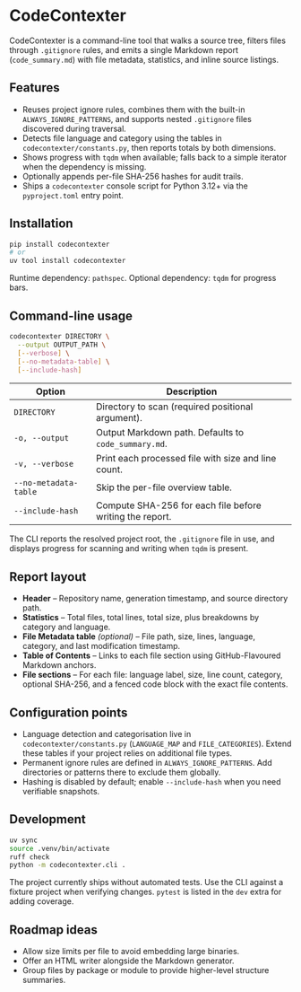 # CodeContexter

CodeContexter is a command-line tool that walks a source tree, filters files through `.gitignore` rules, and emits a single Markdown report (`code_summary.md`) with file metadata, statistics, and inline source listings.

## Features
- Reuses project ignore rules, combines them with the built-in `ALWAYS_IGNORE_PATTERNS`, and supports nested `.gitignore` files discovered during traversal.
- Detects file language and category using the tables in `codecontexter/constants.py`, then reports totals by both dimensions.
- Shows progress with `tqdm` when available; falls back to a simple iterator when the dependency is missing.
- Optionally appends per-file SHA-256 hashes for audit trails.
- Ships a `codecontexter` console script for Python 3.12+ via the `pyproject.toml` entry point.

## Installation
```bash
pip install codecontexter
# or
uv tool install codecontexter
```

Runtime dependency: `pathspec`. Optional dependency: `tqdm` for progress bars.

## Command-line usage
```bash
codecontexter DIRECTORY \
  --output OUTPUT_PATH \
  [--verbose] \
  [--no-metadata-table] \
  [--include-hash]
```

| Option | Description |
| --- | --- |
| `DIRECTORY` | Directory to scan (required positional argument). |
| `-o, --output` | Output Markdown path. Defaults to `code_summary.md`. |
| `-v, --verbose` | Print each processed file with size and line count. |
| `--no-metadata-table` | Skip the per-file overview table. |
| `--include-hash` | Compute SHA-256 for each file before writing the report. |

The CLI reports the resolved project root, the `.gitignore` file in use, and displays progress for scanning and writing when `tqdm` is present.

## Report layout
- **Header** – Repository name, generation timestamp, and source directory path.
- **Statistics** – Total files, total lines, total size, plus breakdowns by category and language.
- **File Metadata table** *(optional)* – File path, size, lines, language, category, and last modification timestamp.
- **Table of Contents** – Links to each file section using GitHub-Flavoured Markdown anchors.
- **File sections** – For each file: language label, size, line count, category, optional SHA-256, and a fenced code block with the exact file contents.

## Configuration points
- Language detection and categorisation live in `codecontexter/constants.py` (`LANGUAGE_MAP` and `FILE_CATEGORIES`). Extend these tables if your project relies on additional file types.
- Permanent ignore rules are defined in `ALWAYS_IGNORE_PATTERNS`. Add directories or patterns there to exclude them globally.
- Hashing is disabled by default; enable `--include-hash` when you need verifiable snapshots.

## Development
```bash
uv sync
source .venv/bin/activate
ruff check
python -m codecontexter.cli .
```

The project currently ships without automated tests. Use the CLI against a fixture project when verifying changes. `pytest` is listed in the `dev` extra for adding coverage.

## Roadmap ideas
- Allow size limits per file to avoid embedding large binaries.
- Offer an HTML writer alongside the Markdown generator.
- Group files by package or module to provide higher-level structure summaries.
